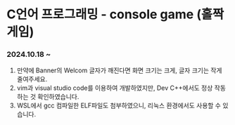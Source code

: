 # C언어 프로그래밍 - console game (홀짝게임)
### 2024.10.18 ~ 

01. 만약에 Banner의 Welcom 글자가 깨진다면 화면 크기는 크게, 글자 크기는 작게 줄여주세요.
02. vim과 visual studio code를 이용하여 개발하였지만, Dev C++에서도 정상 작동하는 것 확인하였습니다.
03. WSL에서 gcc 컴파일한 ELF파일도 첨부하였으니, 리눅스 환경에서도 사용할 수 있습니다.
